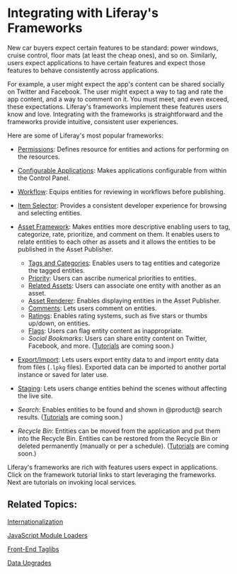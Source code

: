 # Integrating with Liferay's Frameworks [](id=integrating-with-liferays-frameworks)

New car buyers expect certain features to be standard: power windows, cruise
control, floor mats (at least the cheap ones), and so on. Similarly, users
expect applications to have certain features and expect those features to behave
consistently across applications. 

For example, a user might expect the app's content can be shared socially
on Twitter and Facebook. The user might expect a way to tag and rate the app
content, and a way to comment on it. You must meet, and even exceed, these
expectations. Liferay's frameworks implement these features users know and love.
Integrating with the frameworks is straightforward and the frameworks provide
intuitive, consistent user experiences. 

Here are some of Liferay's most popular frameworks:

- [Permissions](/develop/tutorials/-/knowledge_base/7-1/defining-application-permissions):
Defines resource for entities and actions for performing on the resources. 

- [Configurable Applications](/develop/tutorials/-/knowledge_base/7-1/configurable-applications):
Makes applications configurable from within the Control Panel. 

- [Workflow](/develop/tutorials/-/knowledge_base/7-1/workflow):
Equips entities for reviewing in workflows before publishing. 

- [Item Selector](/develop/tutorials/-/knowledge_base/7-1/item-selector): 
Provides a consistent developer experience for browsing and selecting entities. 

- [Asset Framework](/develop/tutorials/-/knowledge_base/7-1/asset-framework): 
Makes entities more descriptive enabling users to tag, categorize, rate,
prioritize, and comment on them. It enables users to relate entities to each
other as assets and it allows the entities to be published in the Asset
Publisher. 

    - [Tags and Categories](/develop/tutorials/-/knowledge_base/7-1/implementing-asset-categorization-and-tagging):
    Enables users to tag entities and categorize the tagged entities. 
    - [Priority](/develop/tutorials/-/knowledge_base/7-1/implementing-asset-priority):
    Users can ascribe numerical priorities to entities. 
    - [Related Assets](/develop/tutorials/-/knowledge_base/7-1/relating-assets):
    Users can associate one entity with another as an asset. 
    - [Asset Renderer](/develop/tutorials/-/knowledge_base/7-1/rendering-an-asset):
    Enables displaying entities in the Asset Publisher. 
    - [Comments](/develop/tutorials/-/knowledge_base/7-1/adding-comments-to-your-app):
    Lets users comment on entities.
    - [Ratings](/develop/tutorials/-/knowledge_base/7-1/rating-assets):
    Enables rating systems, such as five stars or thumbs up/down, on entities. 
    - [Flags](/develop/tutorials/-/knowledge_base/7-1/flagging-inappropriate-asset-content):
    Users can flag entity content as inappropriate. 
    - *Social Bookmarks*:
    Users can share entity content on Twitter, Facebook, and more. 
    ([Tutorials](https://issues.liferay.com/browse/LRDOCS-4531) are coming soon.)

- [Export/Import](/develop/tutorials/-/knowledge_base/7-1/export-import-and-staging):
Lets users export entity data to and import entity data from files (`.lpkg`
files). Exported data can be imported to another portal instance or saved for
later use. 

- [Staging](/develop/tutorials/-/knowledge_base/7-1/export-import-and-staging): 
Lets users change entities behind the scenes without affecting the live site. 

- *Search*: Enables entities to be found and shown in @product@ search results. 
([Tutorials](https://issues.liferay.com/browse/LRDOCS-4372) are coming soon.)

- *Recycle Bin*: Entities can be moved from the application and put them into the 
Recycle Bin. Entities can be restored from the Recycle Bin or deleted
permanently (manually or per a schedule).
([Tutorials](https://issues.liferay.com/browse/LRDOCS-4505) are coming soon.)

Liferay's frameworks are rich with features users expect in applications. Click
on the framework tutorial links to start leveraging the frameworks. Next are
tutorials on invoking local services. 

## Related Topics:

[Internationalization](/develop/tutorials/-/knowledge_base/7-1/internationalization)

[JavaScript Module Loaders](/develop/tutorials/-/knowledge_base/7-1/javascript-module-loaders)

[Front-End Taglibs](/develop/tutorials/-/knowledge_base/7-1/front-end-taglibs)

[Data Upgrades](/develop/tutorials/-/knowledge_base/7-1/data-upgrades)
